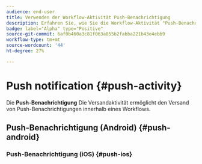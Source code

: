 ```yaml
---
audience: end-user
title: Verwenden der Workflow-Aktivität Push-Benachrichtigung
description: Erfahren Sie, wie Sie die Workflow-Aktivität "Push-Benachrichtigung"verwenden
badge: label="Alpha" type="Positive"
source-git-commit: 6af0b460a3c81f063a855b2fabba221b43e4ebb9
workflow-type: tm+mt
source-wordcount: '44'
ht-degree: 27%

---
```



# Push notification {#push-activity}

Die **Push-Benachrichtigung** Die Versandaktivität ermöglicht den Versand von Push-Benachrichtigungen innerhalb eines Workflows.

## Push-Benachrichtigung (Android) {#push-android}

### Push-Benachrichtigung (iOS) {#push-ios}

